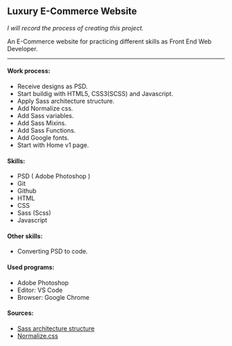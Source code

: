 ## Luxury E-Commerce Website

_I will record the process of creating this project._

An E-Commerce website for practicing different skills as Front End Web Developer.

---

#### Work process:

- Receive designs as PSD.
- Start buildig with HTML5, CSS3(SCSS) and Javascript.
- Apply Sass architecture structure.
- Add Normalize css.
- Add Sass variables.
- Add Sass Mixins.
- Add Sass Functions.
- Add Google fonts.
- Start with Home v1 page.

#### Skills:

- PSD ( Adobe Photoshop )
- Git
- Github
- HTML
- CSS
- Sass (Scss)
- Javascript

#### Other skills:

- Converting PSD to code.

#### Used programs:

- Adobe Photoshop
- Editor: VS Code
- Browser: Google Chrome

#### Sources:

- [Sass architecture structure](https://gist.github.com/AdamMarsden/7b85e8d5bdb5bef969a0)
- [Normalize.css](https://necolas.github.io/normalize.css/)
